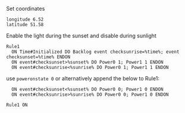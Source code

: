 Set coordinates

```text
longitude 6.52
latitude 51.58
```

Enable the light during the sunset and disable during sunlight

```text
Rule1
  ON Time#Initialized DO Backlog event checksunrise=%time%; event checksunset=%time% ENDON
  ON event#checksunset>%sunset% DO Power0 1; Power1 1 ENDON
  ON event#checksunrise<%sunrise% DO Power0 1; Power1 1 ENDON
```

use `poweronstate 0` or alternatively append the below to Rule1:

```text
  ON event#checksunset<%sunset% DO Power0 0; Power1 0 ENDON
  ON event#checksunrise>%sunrise% DO Power0 0; Power1 0 ENDON
```

```text
Rule1 ON
```
